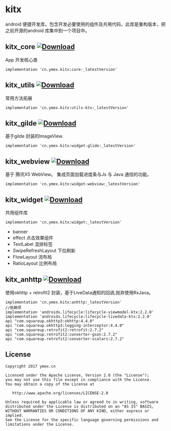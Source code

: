 # kitx
android 便捷开发库。包含开发必要使用的组件及共用代码，此库是重构版本，把之前开源的android 库集中到一个项目中。 


## kitx_core  [ ![Download](https://api.bintray.com/packages/ymex/maven/core/images/download.svg) ](https://bintray.com/ymex/maven/core/_latestVersion)
App 开发核心类

```shell
implementation 'cn.ymex.kitx:core:_latestVersion'
```

## kitx_utils [ ![Download](https://api.bintray.com/packages/ymex/maven/utils-ktx/images/download.svg) ](https://bintray.com/ymex/maven/utils-ktx/_latestVersion)
常用方法拓展
```shell
implementation 'cn.ymex.kitx:utils-ktx:_latestVersion'
```

## kitx_gilde [ ![Download](https://api.bintray.com/packages/ymex/maven/widget-glide/images/download.svg) ](https://bintray.com/ymex/maven/widget-glide/_latestVersion)
基于gilde 封装的ImageView.

```shell
implementation 'cn.ymex.kitx:widget-glide:_latestVersion'
```

## kitx_webview [ ![Download](https://api.bintray.com/packages/ymex/maven/widget-webview/images/download.svg) ](https://bintray.com/ymex/maven/widget-webview/_latestVersion)
基于 腾讯X5 WebView。 集成页面加载进度条与Js 与 Java 通信的功能。 

```shell
implementation 'cn.ymex.kitx:widget-webview:_latestVersion'
```

## kitx_widget [ ![Download](https://api.bintray.com/packages/ymex/maven/widget/images/download.svg) ](https://bintray.com/ymex/maven/widget/_latestVersion)

共用组件库

```shell
implementation 'cn.ymex.kitx:widget:_latestVersion'
```

- banner 
- effect 点击效果组件
- TextLabel  混排标签
- SwipeRefreshLayout 下拉刷新
- FlowLayout 流布局
- RatioLayout 比例布局

## kitx_anhttp [ ![Download](https://api.bintray.com/packages/ymex/maven/anhttp/images/download.svg?version=1.2.0) ](https://bintray.com/ymex/maven/anhttp/1.2.0/link)

使用okhttp + retrofit2 封装，基于LiveData通知的回调,抛弃使用RxJava。

```
implementation 'cn.ymex.kitx:anhttp:_latestVersion'
//依赖项
implementation 'androidx.lifecycle:lifecycle-viewmodel-ktx:2.2.0'
implementation 'androidx.lifecycle:lifecycle-livedata-ktx:2.2.0'
api "com.squareup.okhttp3:okhttp:4.4.0"
api "com.squareup.okhttp3:logging-interceptor:4.4.0"
api "com.squareup.retrofit2:retrofit:2.7.2"
api "com.squareup.retrofit2:converter-gson:2.7.2"
api "com.squareup.retrofit2:converter-scalars:2.7.2"
```

License
-------

    Copyright 2017 ymex.cn

    Licensed under the Apache License, Version 2.0 (the "License");
    you may not use this file except in compliance with the License.
    You may obtain a copy of the License at

       http://www.apache.org/licenses/LICENSE-2.0

    Unless required by applicable law or agreed to in writing, software
    distributed under the License is distributed on an "AS IS" BASIS,
    WITHOUT WARRANTIES OR CONDITIONS OF ANY KIND, either express or implied.
    See the License for the specific language governing permissions and
    limitations under the License.
